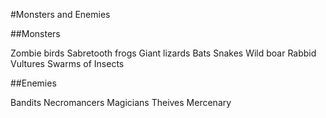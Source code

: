 #Monsters and Enemies

##Monsters

Zombie birds
Sabretooth frogs
Giant lizards
Bats
Snakes
Wild boar
Rabbid Vultures
Swarms of Insects

##Enemies

Bandits
Necromancers
Magicians
Theives
Mercenary